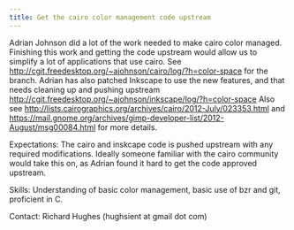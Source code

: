 ```yaml
---
title: Get the cairo color management code upstream
---
```


<div>

<p>
Adrian Johnson did a lot of the work needed to make cairo color managed. Finishing this work and getting the code upstream would allow us to simplify a lot of applications that use cairo. See <a href="http://cgit.freedesktop.org/%7Eajohnson/cairo/log/?h=color-space" title="http://cgit.freedesktop.org/%7Eajohnson/cairo/log/?h=color-space"  rel="nofollow">http://cgit.freedesktop.org/~ajohnson/cairo/log/?h=color-space</a> for the branch. Adrian has also patched Inkscape to use the new features, and that needs cleaning up and pushing upstream <a href="http://cgit.freedesktop.org/%7Eajohnson/inkscape/log/?h=color-space" title="http://cgit.freedesktop.org/%7Eajohnson/inkscape/log/?h=color-space"  rel="nofollow">http://cgit.freedesktop.org/~ajohnson/inkscape/log/?h=color-space</a> Also see <a href="http://lists.cairographics.org/archives/cairo/2012-July/023353.html" title="http://lists.cairographics.org/archives/cairo/2012-July/023353.html"  rel="nofollow">http://lists.cairographics.org/archives/cairo/2012-July/023353.html</a> and <a href="https://mail.gnome.org/archives/gimp-developer-list/2012-August/msg00084.html" title="https://mail.gnome.org/archives/gimp-developer-list/2012-August/msg00084.html"  rel="nofollow">https://mail.gnome.org/archives/gimp-developer-list/2012-August/msg00084.html</a> for more details.
</p>

<p>
Expectations: The cairo and inskcape code is pushed upstream with any required modifications. Ideally someone familiar with the cairo community would take this on, as Adrian found it hard to get the code approved upstream.
</p>

<p>
Skills: Understanding of basic color management, basic use of bzr and git, proficient in C.
</p>

<p>
Contact: Richard Hughes (hughsient at gmail dot com)
</p>

</div>